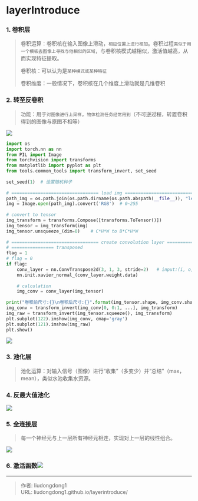 # layerIntroduce


### 1. 卷积层

> 卷积运算：卷积核在输入图像上滑动，`相应位置上进行相加`。卷积过程`类似于用一个模板去图像上寻找与他相似的区域`，与卷积核模式越相似，激活值越高，从而实现特征提取。
>
> 卷积核：可以认为是`某种模式或某种特征`
>
> 卷积维度：一般情况下，卷积核在几个维度上滑动就是几维卷积

### 2. 转至反卷积

> 功能：用于`对图像进行上采样`，`物体检测任务经常用到`（不可逆过程，转置卷积得到的图像与原图不相等）

![](https://gitee.com/github-25970295/blogpictureV2/raw/master/image-20210516232024368.png)

```python
import os
import torch.nn as nn
from PIL import Image
from torchvision import transforms
from matplotlib import pyplot as plt
from tools.common_tools import transform_invert, set_seed
 
set_seed(1)  # 设置随机种子
 
# ================================= load img ==================================
path_img = os.path.join(os.path.dirname(os.path.abspath(__file__)), "lena.png")
img = Image.open(path_img).convert('RGB')  # 0~255
 
# convert to tensor
img_transform = transforms.Compose([transforms.ToTensor()])
img_tensor = img_transform(img)
img_tensor.unsqueeze_(dim=0)    # C*H*W to B*C*H*W
 
# ================================= create convolution layer ==================================
# ================ transposed
flag = 1
# flag = 0
if flag:
    conv_layer = nn.ConvTranspose2d(3, 1, 3, stride=2)   # input:(i, o, size)
    nn.init.xavier_normal_(conv_layer.weight.data)
 
    # calculation
    img_conv = conv_layer(img_tensor)
 
print("卷积前尺寸:{}\n卷积后尺寸:{}".format(img_tensor.shape, img_conv.shape))
img_conv = transform_invert(img_conv[0, 0:1, ...], img_transform)
img_raw = transform_invert(img_tensor.squeeze(), img_transform)
plt.subplot(122).imshow(img_conv, cmap='gray')
plt.subplot(121).imshow(img_raw)
plt.show()
```

![](https://gitee.com/github-25970295/blogpictureV2/raw/master/image-20210516232535321.png)

### 3. 池化层

> 池化运算：对输入信号（图像）进行“收集”（多变少）并“总结”（max，mean），类似水池收集水资源。

### 4. 反最大值池化

![](https://gitee.com/github-25970295/blogpictureV2/raw/master/image-20210516232719790.png)

### 5. 全连接层

> 每一个神经元与上一层所有神经元相连，实现对上一层的线性组合。

![](https://gitee.com/github-25970295/blogpictureV2/raw/master/image-20210516232815261.png)

### 6. 激活函数![](https://gitee.com/github-25970295/blogpictureV2/raw/master/image-20210516232910664.png)



---

> 作者: liudongdong1  
> URL: liudongdong1.github.io/layerintroduce/  

